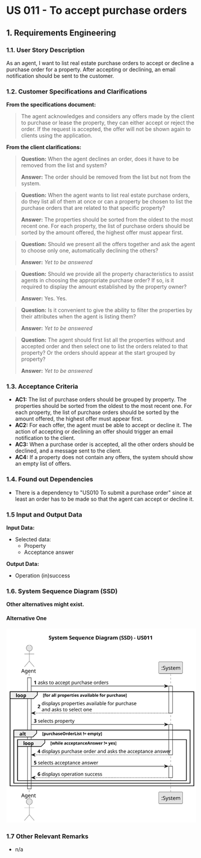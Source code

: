 # US 011 - To accept purchase orders

## 1. Requirements Engineering

### 1.1. User Story Description

As an agent, I want to list real estate purchase orders to accept or decline a purchase order for a property. After
accepting or declining, an email notification should be sent to the customer.

### 1.2. Customer Specifications and Clarifications

**From the specifications document:**

> The agent acknowledges and considers any offers made by the client to purchase or lease the property, they can either
> accept or reject the order. If the request is accepted, the offer will not be shown again to clients using the
> application.



**From the client clarifications:**

> **Question:** When the agent declines an order, does it have to be removed from the list and system?
>
> **Answer:** The order should be removed from the list but not from the system.

> **Question:** When the agent wants to list real estate purchase orders, do they list all of them at once or
> can a property be chosen to list the purchase orders that are related to that specific property?
> 
> **Answer:** The properties should be sorted from the oldest to the most recent one. For each property, the
list of purchase orders should be sorted by the amount offered, the highest offer
must appear first.

> **Question:** Should we present all the offers together and ask the agent to choose only one,
> automatically declining the others?
> 
> **Answer:** _Yet to be answered_

> **Question:** Should we provide all the property characteristics to assist agents in choosing 
> the appropriate purchase order? If so, is it required to display the amount established by the property owner?
> 
> **Answer:** Yes. Yes.
 
> **Question:** Is it convenient to give the ability to filter the properties by their attributes when the agent is listing them?
> 
> **Answer:** _Yet to be answered_

> **Question:** The agent should first list all the properties without and accepted order and then select one to list the orders related to that property? Or the orders should appear at the start grouped by property?
>
> **Answer:** _Yet to be answered_


### 1.3. Acceptance Criteria

* **AC1:** The list of purchase orders should be grouped by property. The properties
  should be sorted from the oldest to the most recent one. For each property, the
  list of purchase orders should be sorted by the amount offered, the highest offer
  must appear first.
* **AC2:** For each offer, the agent must be able to accept or decline it. The action of
  accepting or declining an offer should trigger an email notification to the client.
* **AC3:** When a purchase order is accepted, all the other orders should be declined,
  and a message sent to the client.
* **AC4:** If a property does not contain any offers, the system should show an empty
  list of offers.

### 1.4. Found out Dependencies

* There is a dependency to "US010 To submit a purchase order" since at least an order has to 
be made so that the agent can accept or decline it.

### 1.5 Input and Output Data

**Input Data:**

* Selected data:
    * Property 
    * Acceptance answer 

**Output Data:**

* Operation (in)success

### 1.6. System Sequence Diagram (SSD)

**Other alternatives might exist.**

#### Alternative One

![System Sequence Diagram - Alternative One](svg/us011-system-sequence-diagram-alternative-one.svg)



### 1.7 Other Relevant Remarks

* n/a
